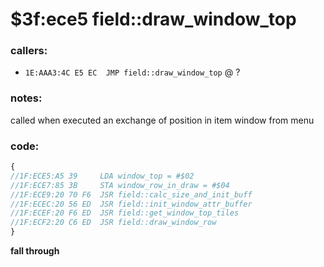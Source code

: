 ﻿
# $3f:ece5 field::draw_window_top


### callers:
+	`1E:AAA3:4C E5 EC  JMP field::draw_window_top` @ ?

### notes:
called when executed an exchange of position in item window from menu

### code:
```js
{
//1F:ECE5:A5 39     LDA window_top = #$02
//1F:ECE7:85 3B     STA window_row_in_draw = #$04
//1F:ECE9:20 70 F6  JSR field::calc_size_and_init_buff
//1F:ECEC:20 56 ED  JSR field::init_window_attr_buffer
//1F:ECEF:20 F6 ED  JSR field::get_window_top_tiles
//1F:ECF2:20 C6 ED  JSR field::draw_window_row
}
```


**fall through**

